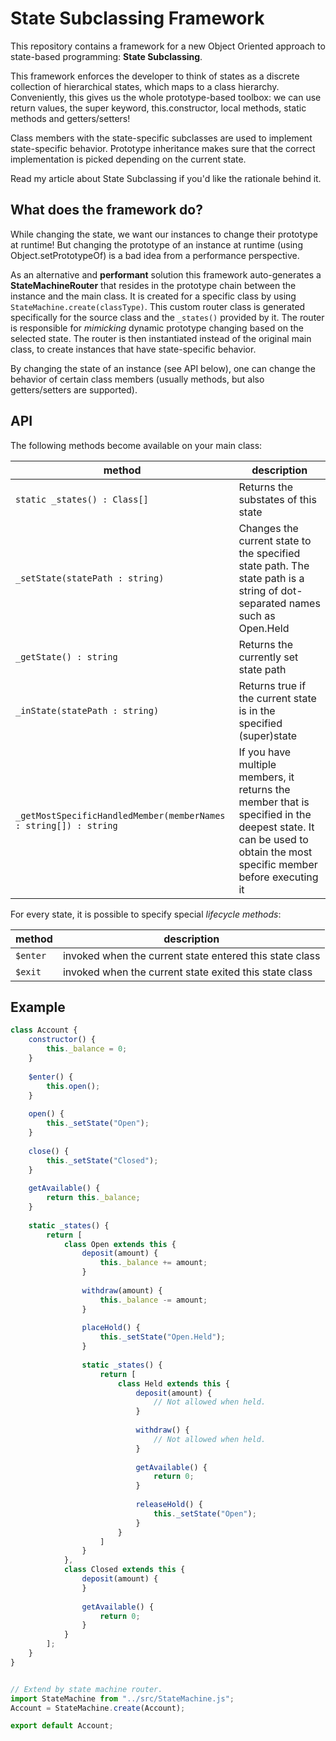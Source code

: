 # State Subclassing Framework

This repository contains a framework for a new Object Oriented approach to state-based programming: **State Subclassing**.

This framework enforces the developer to think of states as a discrete collection of hierarchical states, which maps to a class hierarchy. Conveniently, this gives us the whole prototype-based toolbox: we can use return values, the super keyword, this.constructor, local methods, static methods and getters/setters!

Class members with the state-specific subclasses are used to implement state-specific behavior. Prototype inheritance makes sure that the correct implementation is picked depending on the current state. 

Read my article about State Subclassing if you'd like the rationale behind it.

## What does the framework do?

While changing the state, we want our instances to change their prototype at runtime! But changing the prototype of an instance at runtime (using Object.setPrototypeOf) is a bad idea from a performance perspective. 

As an alternative and **performant** solution this framework auto-generates a **StateMachineRouter** that resides in the prototype chain between the instance and the main class. It is created for a specific class by using `StateMachine.create(classType)`. This custom router class is generated specifically for the source class and the `_states()` provided by it. The router is responsible for *mimicking* dynamic prototype changing based on the selected state. The router is then instantiated instead of the original main class, to create instances that have state-specific behavior.

By changing the state of an instance (see API below), one can change the behavior of certain class members (usually methods, but also getters/setters are supported).

## API

The following methods become available on your main class:

|method|description|
|------|-----------|
|`static _states() : Class[]`|Returns the substates of this state|
|`_setState(statePath : string)`|Changes the current state to the specified state path. The state path is a string of dot-separated names such as Open.Held|
|`_getState() : string`|Returns the currently set state path|
|`_inState(statePath : string)`|Returns true if the current state is in the specified (super)state|
|`_getMostSpecificHandledMember(memberNames : string[]) : string`|If you have multiple members, it returns the member that is specified in the deepest state. It can be used to obtain the most specific member before executing it|

For every state, it is possible to specify special *lifecycle methods*:

|method|description|
|------|-----------|
|`$enter`|invoked when the current state entered this state class|
|`$exit`|invoked when the current state exited this state class|

## Example

```javascript
class Account {
    constructor() {
        this._balance = 0;
    }
    
    $enter() {
        this.open();
    }
    
    open() {
        this._setState("Open");
    }
    
    close() {
        this._setState("Closed");
    }
    
    getAvailable() {
        return this._balance;
    }
    
    static _states() {
        return [
            class Open extends this {
                deposit(amount) {
                    this._balance += amount;
                }
                
                withdraw(amount) {
                    this._balance -= amount;
                }
                
                placeHold() {
                    this._setState("Open.Held");
                }
                
                static _states() {
                    return [
                        class Held extends this {
                            deposit(amount) {
                                // Not allowed when held.
                            }
                            
                            withdraw() {
                                // Not allowed when held.
                            }
                            
                            getAvailable() {
                                return 0;
                            }
                            
                            releaseHold() {
                                this._setState("Open");
                            }
                        }
                    ]
                }
            },
            class Closed extends this {
                deposit(amount) {
                }
                
                getAvailable() {
                    return 0;
                }
            }
        ];
    }
}


// Extend by state machine router.
import StateMachine from "../src/StateMachine.js";
Account = StateMachine.create(Account);

export default Account;
```
